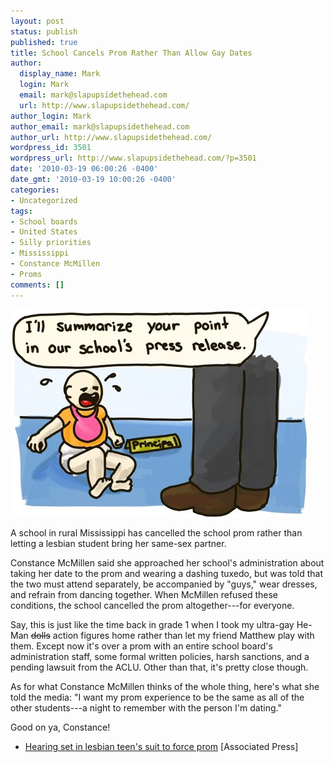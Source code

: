 ```yaml
---
layout: post
status: publish
published: true
title: School Cancels Prom Rather Than Allow Gay Dates
author:
  display_name: Mark
  login: Mark
  email: mark@slapupsidethehead.com
  url: http://www.slapupsidethehead.com/
author_login: Mark
author_email: mark@slapupsidethehead.com
author_url: http://www.slapupsidethehead.com/
wordpress_id: 3501
wordpress_url: http://www.slapupsidethehead.com/?p=3501
date: '2010-03-19 06:00:26 -0400'
date_gmt: '2010-03-19 10:00:26 -0400'
categories:
- Uncategorized
tags:
- School boards
- United States
- Silly priorities
- Mississippi
- Constance McMillen
- Proms
comments: []
---
```

![](/wp-content/media/2010/03/school-tantrum.jpg "Does 'WAAAAH' contain four or five As?")

A school in rural Mississippi has cancelled the school prom rather than letting a lesbian student bring her same-sex partner.

Constance McMillen said she approached her school's administration about taking her date to the prom and wearing a dashing tuxedo, but was told that the two must attend separately, be accompanied by "guys," wear dresses, and refrain from dancing together. When McMillen refused these conditions, the school cancelled the prom altogether---for everyone.

Say, this is just like the time back in grade 1 when I took my ultra-gay He-Man ~~dolls~~ action figures home rather than let my friend Matthew play with them. Except now it's over a prom with an entire school board's administration staff, some formal written policies, harsh sanctions, and a pending lawsuit from the ACLU. Other than that, it's pretty close though.

As for what Constance McMillen thinks of the whole thing, here's what she told the media: "I want my prom experience to be the same as all of the other students---a night to remember with the person I'm dating."

Good on ya, Constance!

- [Hearing set in lesbian teen's suit to force prom](http://news.yahoo.com/s/ap/us_lesbian_prom_date) [Associated Press]
